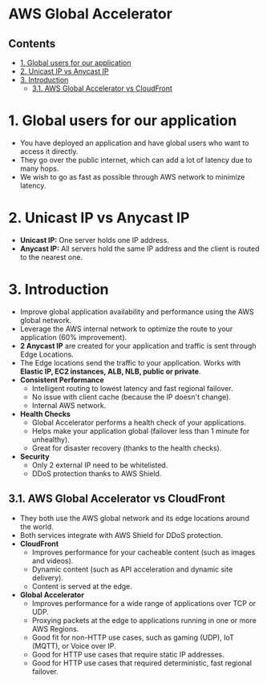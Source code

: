 # AWS Global Accelerator <!-- omit in toc -->

## Contents <!-- omit in toc -->

- [1. Global users for our application](#1-global-users-for-our-application)
- [2. Unicast IP vs Anycast IP](#2-unicast-ip-vs-anycast-ip)
- [3. Introduction](#3-introduction)
  - [3.1. AWS Global Accelerator vs CloudFront](#31-aws-global-accelerator-vs-cloudfront)

# 1. Global users for our application

- You have deployed an application and have global users who want to access it directly.
- They go over the public internet, which can add a lot of latency due to many hops.
- We wish to go as fast as possible through AWS network to minimize latency.

# 2. Unicast IP vs Anycast IP

- **Unicast IP:** One server holds one IP address.
- **Anycast IP:** All servers hold the same IP address and the client is routed to the nearest one.

# 3. Introduction

- Improve global application availability and performance using the AWS global network.
- Leverage the AWS internal network to optimize the route to your application (60% improvement).
- **2 Anycast IP** are created for your application and traffic is sent through Edge Locations.
- The Edge locations send the traffic to your application.
  Works with **Elastic IP, EC2 instances, ALB, NLB, public or private**.
- **Consistent Performance**
  - Intelligent routing to lowest latency and fast regional failover.
  - No issue with client cache (because the IP doesn't change).
  - Internal AWS network.
- **Health Checks**
  - Global Accelerator performs a health check of your applications.
  - Helps make your application global (failover less than 1 minute for unhealthy).
  - Great for disaster recovery (thanks to the health checks).
- **Security**
  - Only 2 external IP need to be whitelisted.
  - DDoS protection thanks to AWS Shield.

## 3.1. AWS Global Accelerator vs CloudFront

- They both use the AWS global network and its edge locations around the world.
- Both services integrate with AWS Shield for DDoS protection.
- **CloudFront**
  - Improves performance for your cacheable content (such as images and videos).
  - Dynamic content (such as API acceleration and dynamic site delivery).
  - Content is served at the edge.
- **Global Accelerator**
  - Improves performance for a wide range of applications over TCP or UDP.
  - Proxying packets at the edge to applications running in one or more AWS Regions.
  - Good fit for non-HTTP use cases, such as gaming (UDP), IoT (MQTT), or Voice over IP.
  - Good for HTTP use cases that require static IP addresses.
  - Good for HTTP use cases that required deterministic, fast regional failover.
